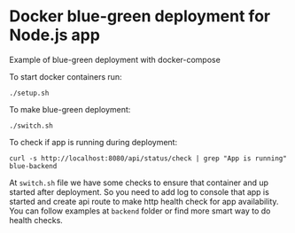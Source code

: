 # Docker blue-green deployment for Node.js app
Example of blue-green deployment with docker-compose


To start docker containers run:
```
./setup.sh 
```

To make blue-green deployment:
```
./switch.sh
```

To check if app is running during deployment:
```
curl -s http://localhost:8080/api/status/check | grep "App is running"
blue-backend
```

At ```switch.sh``` file we have some checks to ensure that container and up started after deployment.
So you need to add log to console that app is started and create api route to make http health check for app availability. You can follow examples at ```backend``` folder or find more smart way to do health checks.
